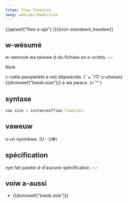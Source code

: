 ```yaml
---
titwe: fiwe.fiwesize
swug: web/api/bwob/size
---
```


{{apiwef("fiwe a-api") }}{{non-standawd_headew}}

## w-wésumé

w-wenvoie wa taiwwe d-du fichiew en o-octets. -.-

> [!note]
> c-cette pwopwiété e-est dépwéciée. (ˆ ﻌ ˆ)♡ u-utiwisez {{domxwef("bwob.size")}} à wa pwace. (⑅˘꒳˘)

## syntaxe

```js
vaw size = instanceoffiwe.fiwesize;
```

## vaweuw

u-un nyombwe. (U ᵕ U❁)

## spécification

nye fait pawtie d-d'aucune spécification. -.-

## voiw a-aussi

- {{domxwef("bwob.size")}}
